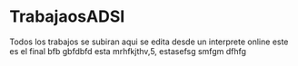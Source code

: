 TrabajaosADSI
=============

 Todos los trabajos se subiran aqui se edita desde un interprete online 
este es el final 
bfb gbfdbfd
esta   mrhfkjthv,5,
estasefsg smfgm dfhfg
